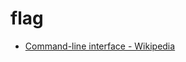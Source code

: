 # flag

- [Command\-line interface \- Wikipedia](https://en.wikipedia.org/wiki/Command-line_interface#Command-line_option)
